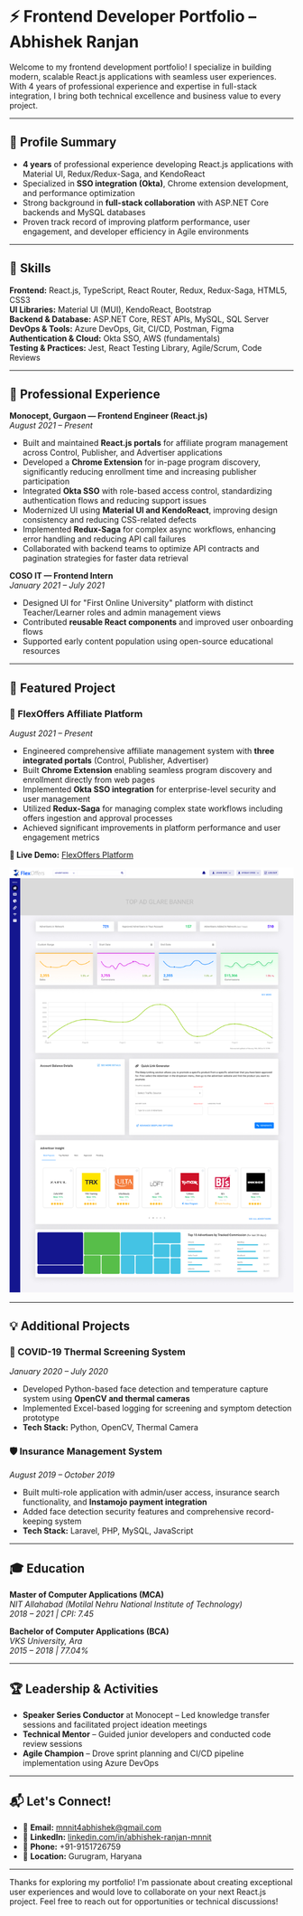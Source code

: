# ⚡ Frontend Developer Portfolio – Abhishek Ranjan

Welcome to my frontend development portfolio! I specialize in building modern, scalable React.js applications with seamless user experiences. With 4 years of professional experience and expertise in full-stack integration, I bring both technical excellence and business value to every project.

---

## 👤 Profile Summary

<!-- Add your professional image here -->
- **4 years** of professional experience developing React.js applications with Material UI, Redux/Redux-Saga, and KendoReact
- Specialized in **SSO integration (Okta)**, Chrome extension development, and performance optimization
- Strong background in **full-stack collaboration** with ASP.NET Core backends and MySQL databases
- Proven track record of improving platform performance, user engagement, and developer efficiency in Agile environments

---

## 🧠 Skills

**Frontend:** React.js, TypeScript, React Router, Redux, Redux-Saga, HTML5, CSS3  
**UI Libraries:** Material UI (MUI), KendoReact, Bootstrap  
**Backend & Database:** ASP.NET Core, REST APIs, MySQL, SQL Server  
**DevOps & Tools:** Azure DevOps, Git, CI/CD, Postman, Figma  
**Authentication & Cloud:** Okta SSO, AWS (fundamentals)  
**Testing & Practices:** Jest, React Testing Library, Agile/Scrum, Code Reviews

---

## 💼 Professional Experience

**Monocept, Gurgaon — Frontend Engineer (React.js)**  
*August 2021 – Present*

- Built and maintained **React.js portals** for affiliate program management across Control, Publisher, and Advertiser applications
- Developed a **Chrome Extension** for in-page program discovery, significantly reducing enrollment time and increasing publisher participation
- Integrated **Okta SSO** with role-based access control, standardizing authentication flows and reducing support issues
- Modernized UI using **Material UI and KendoReact**, improving design consistency and reducing CSS-related defects
- Implemented **Redux-Saga** for complex async workflows, enhancing error handling and reducing API call failures
- Collaborated with backend teams to optimize API contracts and pagination strategies for faster data retrieval

**COSO IT — Frontend Intern**  
*January 2021 – July 2021*

- Designed UI for "First Online University" platform with distinct Teacher/Learner roles and admin management views
- Contributed **reusable React components** and improved user onboarding flows
- Supported early content population using open-source educational resources

---

## 🚀 Featured Project

### 🔗 FlexOffers Affiliate Platform
*August 2021 – Present*

- Engineered comprehensive affiliate management system with **three integrated portals** (Control, Publisher, Advertiser)
- Built **Chrome Extension** enabling seamless program discovery and enrollment directly from web pages
- Implemented **Okta SSO integration** for enterprise-level security and user management
- Utilized **Redux-Saga** for managing complex state workflows including offers ingestion and approval processes
- Achieved significant improvements in platform performance and user engagement metrics

**🔗 Live Demo:** [FlexOffers Platform](https://publisherprobeta.flexoffers.com/flexapps/flexlinks)

![FlexOffers Dashboard](dashboard.jpg)

---

## 💡 Additional Projects

### 🦠 COVID-19 Thermal Screening System
*January 2020 – July 2020*
- Developed Python-based face detection and temperature capture system using **OpenCV and thermal cameras**
- Implemented Excel-based logging for screening and symptom detection prototype
- **Tech Stack:** Python, OpenCV, Thermal Camera

### 🛡️ Insurance Management System  
*August 2019 – October 2019*
- Built multi-role application with admin/user access, insurance search functionality, and **Instamojo payment integration**
- Added face detection security features and comprehensive record-keeping system
- **Tech Stack:** Laravel, PHP, MySQL, JavaScript

---

## 🎓 Education

**Master of Computer Applications (MCA)**  
*NIT Allahabad (Motilal Nehru National Institute of Technology)*  
*2018 – 2021 | CPI: 7.45*

**Bachelor of Computer Applications (BCA)**  
*VKS University, Ara*  
*2015 – 2018 | 77.04%*

---

## 🏆 Leadership & Activities

- **Speaker Series Conductor** at Monocept – Led knowledge transfer sessions and facilitated project ideation meetings
- **Technical Mentor** – Guided junior developers and conducted code review sessions
- **Agile Champion** – Drove sprint planning and CI/CD pipeline implementation using Azure DevOps

---

## 📬 Let's Connect!

- 📧 **Email:** [mnnit4abhishek@gmail.com](mailto:mnnit4abhishek@gmail.com)
- 🔗 **LinkedIn:** [linkedin.com/in/abhishek-ranjan-mnnit](https://www.linkedin.com/in/abhishek-ranjan-mnnit/)
- 📱 **Phone:** +91-9151726759
- 📍 **Location:** Gurugram, Haryana

---

Thanks for exploring my portfolio! I'm passionate about creating exceptional user experiences and would love to collaborate on your next React.js project. Feel free to reach out for opportunities or technical discussions!

